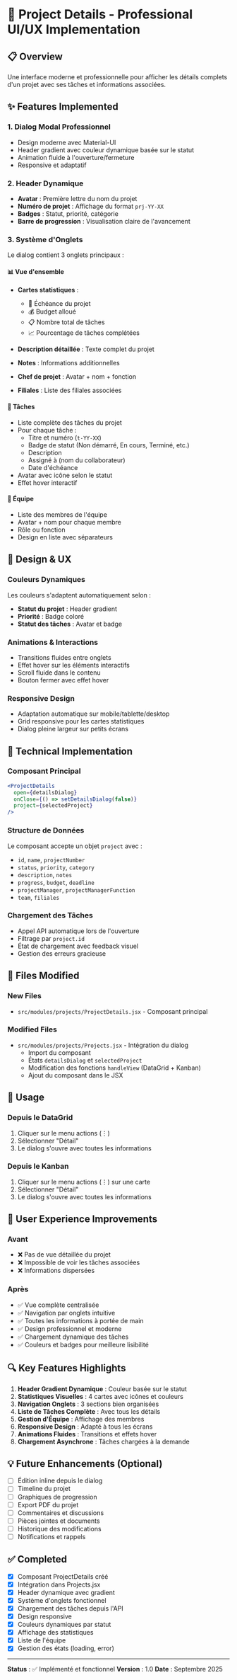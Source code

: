 # 🎯 Project Details - Professional UI/UX Implementation

## 📋 Overview

Une interface moderne et professionnelle pour afficher les détails complets d'un projet avec ses tâches et informations associées.

## ✨ Features Implemented

### 1. **Dialog Modal Professionnel**
- Design moderne avec Material-UI
- Header gradient avec couleur dynamique basée sur le statut
- Animation fluide à l'ouverture/fermeture
- Responsive et adaptatif

### 2. **Header Dynamique**
- **Avatar** : Première lettre du nom du projet
- **Numéro de projet** : Affichage du format `prj-YY-XX`
- **Badges** : Statut, priorité, catégorie
- **Barre de progression** : Visualisation claire de l'avancement

### 3. **Système d'Onglets**
Le dialog contient 3 onglets principaux :

#### 📊 **Vue d'ensemble**
- **Cartes statistiques** :
  - 📅 Échéance du projet
  - 💰 Budget alloué
  - 📋 Nombre total de tâches
  - 📈 Pourcentage de tâches complétées
  
- **Description détaillée** : Texte complet du projet
- **Notes** : Informations additionnelles
- **Chef de projet** : Avatar + nom + fonction
- **Filiales** : Liste des filiales associées

#### 📝 **Tâches**
- Liste complète des tâches du projet
- Pour chaque tâche :
  - Titre et numéro (`t-YY-XX`)
  - Badge de statut (Non démarré, En cours, Terminé, etc.)
  - Description
  - Assigné à (nom du collaborateur)
  - Date d'échéance
- Avatar avec icône selon le statut
- Effet hover interactif

#### 👥 **Équipe**
- Liste des membres de l'équipe
- Avatar + nom pour chaque membre
- Rôle ou fonction
- Design en liste avec séparateurs

## 🎨 Design & UX

### Couleurs Dynamiques
Les couleurs s'adaptent automatiquement selon :
- **Statut du projet** : Header gradient
- **Priorité** : Badge coloré
- **Statut des tâches** : Avatar et badge

### Animations & Interactions
- Transitions fluides entre onglets
- Effet hover sur les éléments interactifs
- Scroll fluide dans le contenu
- Bouton fermer avec effet hover

### Responsive Design
- Adaptation automatique sur mobile/tablette/desktop
- Grid responsive pour les cartes statistiques
- Dialog pleine largeur sur petits écrans

## 🔧 Technical Implementation

### Composant Principal
```jsx
<ProjectDetails
  open={detailsDialog}
  onClose={() => setDetailsDialog(false)}
  project={selectedProject}
/>
```

### Structure de Données
Le composant accepte un objet `project` avec :
- `id`, `name`, `projectNumber`
- `status`, `priority`, `category`
- `description`, `notes`
- `progress`, `budget`, `deadline`
- `projectManager`, `projectManagerFunction`
- `team`, `filiales`

### Chargement des Tâches
- Appel API automatique lors de l'ouverture
- Filtrage par `project.id`
- État de chargement avec feedback visuel
- Gestion des erreurs gracieuse

## 📁 Files Modified

### New Files
- `src/modules/projects/ProjectDetails.jsx` - Composant principal

### Modified Files
- `src/modules/projects/Projects.jsx` - Intégration du dialog
  - Import du composant
  - États `detailsDialog` et `selectedProject`
  - Modification des fonctions `handleView` (DataGrid + Kanban)
  - Ajout du composant dans le JSX

## 🚀 Usage

### Depuis le DataGrid
1. Cliquer sur le menu actions (⋮)
2. Sélectionner "Détail"
3. Le dialog s'ouvre avec toutes les informations

### Depuis le Kanban
1. Cliquer sur le menu actions (⋮) sur une carte
2. Sélectionner "Détail"
3. Le dialog s'ouvre avec toutes les informations

## 🎯 User Experience Improvements

### Avant
- ❌ Pas de vue détaillée du projet
- ❌ Impossible de voir les tâches associées
- ❌ Informations dispersées

### Après
- ✅ Vue complète centralisée
- ✅ Navigation par onglets intuitive
- ✅ Toutes les informations à portée de main
- ✅ Design professionnel et moderne
- ✅ Chargement dynamique des tâches
- ✅ Couleurs et badges pour meilleure lisibilité

## 🔍 Key Features Highlights

1. **Header Gradient Dynamique** : Couleur basée sur le statut
2. **Statistiques Visuelles** : 4 cartes avec icônes et couleurs
3. **Navigation Onglets** : 3 sections bien organisées
4. **Liste de Tâches Complète** : Avec tous les détails
5. **Gestion d'Équipe** : Affichage des membres
6. **Responsive Design** : Adapté à tous les écrans
7. **Animations Fluides** : Transitions et effets hover
8. **Chargement Asynchrone** : Tâches chargées à la demande

## 💡 Future Enhancements (Optional)

- [ ] Édition inline depuis le dialog
- [ ] Timeline du projet
- [ ] Graphiques de progression
- [ ] Export PDF du projet
- [ ] Commentaires et discussions
- [ ] Pièces jointes et documents
- [ ] Historique des modifications
- [ ] Notifications et rappels

## ✅ Completed

- [x] Composant ProjectDetails créé
- [x] Intégration dans Projects.jsx
- [x] Header dynamique avec gradient
- [x] Système d'onglets fonctionnel
- [x] Chargement des tâches depuis l'API
- [x] Design responsive
- [x] Couleurs dynamiques par statut
- [x] Affichage des statistiques
- [x] Liste de l'équipe
- [x] Gestion des états (loading, error)

---

**Status** : ✅ Implémenté et fonctionnel
**Version** : 1.0
**Date** : Septembre 2025
